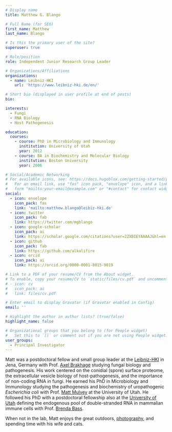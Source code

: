 ```yaml
---
# Display name
title: Matthew G. Blango

# Full Name (for SEO)
first_name: Matthew
last_name: Blango

# Is this the primary user of the site?
superuser: true

# Role/position
role: Independent Junior Research Group Leader

# Organizations/Affiliations
organizations:
  - name: Leibniz-HKI
    url: 'https://www.leibniz-hki.de/en/'

# Short bio (displayed in user profile at end of posts)
bio: 

interests:
  - Fungi
  - RNA Biology
  - Host Pathogenesis

education:
  courses:
    - course: PhD in Microbiology and Immunology
      institution: University of Utah
      year: 2012
    - course: BA in Biochemistry and Molecular Biology
      institution: Boston University
      year: 2006

# Social/Academic Networking
# For available icons, see: https://docs.hugoblox.com/getting-started/page-builder/#icons
#   For an email link, use "fas" icon pack, "envelope" icon, and a link in the
#   form "mailto:your-email@example.com" or "#contact" for contact widget.
social:
  - icon: envelope
    icon_pack: fas
    link: 'mailto:matthew.blango@leibiz-hki.de'
  - icon: twitter
    icon_pack: fab
    link: https://twitter.com/mgblango
  - icon: google-scholar
    icon_pack: ai
    link: https://scholar.google.com/citations?user=2ZXBIEYAAAAJ&hl=en
  - icon: github
    icon_pack: fab
    link: https://github.com/alkalifire
  - icon: orcid
    icon_pack: ai
    link: https://orcid.org/0000-0001-8015-9019

# Link to a PDF of your resume/CV from the About widget.
# To enable, copy your resume/CV to `static/files/cv.pdf` and uncomment the lines below.
# - icon: cv
#   icon_pack: ai
#   link: files/cv.pdf

# Enter email to display Gravatar (if Gravatar enabled in Config)
email: ''

# Highlight the author in author lists? (true/false)
highlight_name: false

# Organizational groups that you belong to (for People widget)
#   Set this to `[]` or comment out if you are not using People widget.
user_groups:
  - Principal Investigator
---
```


Matt was a postdoctoral fellow and small group leader at the [Leibniz-HKI](https://www.leibniz-hki.de/en/home.html) in Jena, Germany with Prof. [Axel Brakhage](https://www.leibniz-hki.de/en/mam-head.html) studying fungal biology and pathogenesis. His work centered on the conidial (spore) surface proteome, the extracellular vesicle biology of host-pathogenesis, and the importance of non-coding RNA in fungi. He earned his PhD in Microbiology and Immunology studying the pathogenesis and biochemistry of uropathogenic *Escherichia coli* with Prof. [Matt Mulvey](https://bioscience.utah.edu/faculty/mulvey/mulvey.php) at the University of Utah. He followed his PhD with a postdoctoral fellowship also at the [University of Utah](https://www.utah.edu/) defining the endogenous pool of double-stranded RNA in mammalian immune cells with Prof. [Brenda Bass](https://biochem.utah.edu/bass/).

When not in the lab, Matt enjoys the great outdoors, [photography](https://mgblango.myportfolio.com/), and spending time with his wife and cats. 